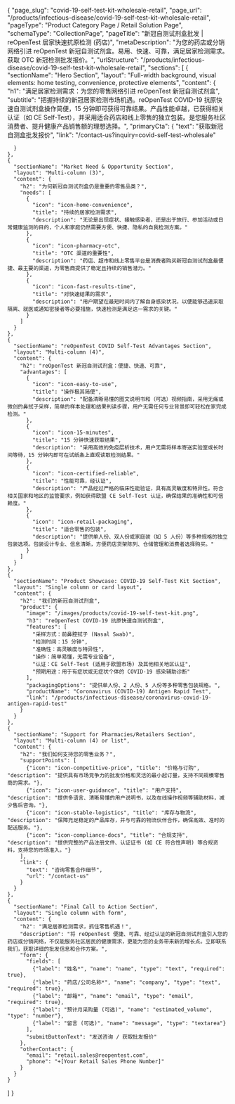 {
    "page_slug": "covid-19-self-test-kit-wholesale-retail",
    "page_url": "/products/infectious-disease/covid-19-self-test-kit-wholesale-retail",
  "pageType": "Product Category Page / Retail Solution Page",
  "schemaType": "CollectionPage",
  "pageTitle": "新冠自测试剂盒批发 | reOpenTest 居家快速抗原检测 (药店)",
  "metaDescription": "为您的药店或分销网络引进 reOpenTest 新冠自测试剂盒。易用、快速、可靠，满足居家检测需求。获取 OTC 新冠检测批发报价。",
  "urlStructure": "/products/infectious-disease/covid-19-self-test-kit-wholesale-retail",
  "sections": [
    {
      "sectionName": "Hero Section",
      "layout": "Full-width background, visual elements: home testing, convenience, protective elements",
      "content": {
        "h1": "满足居家检测需求：为您的零售网络引进 reOpenTest 新冠自测试剂盒",
        "subtitle": "把握持续的新冠居家检测市场机遇。reOpenTest COVID-19 抗原快速自测试剂盒操作简便，15 分钟即可获得可靠结果。产品性能卓越，已获得相关认证（如 CE Self-Test），并采用适合药店和线上零售的独立包装。是您服务社区消费者、提升健康产品销售额的理想选择。",
        "primaryCta": {
          "text": "获取新冠自测盒批发报价",
          "link": "/contact-us?inquiry=covid-self-test-wholesale"
        
      }
    },
    {
      "sectionName": "Market Need & Opportunity Section",
      "layout": "Multi-column (3)",
      "content": {
        "h2": "为何新冠自测试剂盒仍是重要的零售品类？",
        "needs": [
          {
            "icon": "icon-home-convenience",
            "title": "持续的居家检测需求",
            "description": "无论是出现症状、接触感染者，还是出于旅行、参加活动或日常健康监测的目的，个人和家庭仍然需要方便、快捷、隐私的自我检测方案。"
          },
          {
            "icon": "icon-pharmacy-otc",
            "title": "OTC 渠道的重要性",
            "description": "药店、超市和线上零售平台是消费者购买新冠自测试剂盒最便捷、最主要的渠道，为零售商提供了稳定且持续的销售潜力。"
          },
          {
            "icon": "icon-fast-results-time",
            "title": "对快速结果的需求",
            "description": "用户期望在最短时间内了解自身感染状况，以便能够迅速采取隔离、就医或通知密接者等必要措施，快速检测是满足这一需求的关键。"
          }
        ]
      }
    },
    {
      "sectionName": "reOpenTest COVID Self-Test Advantages Section",
      "layout": "Multi-column (4)",
      "content": {
        "h2": "reOpenTest 新冠自测试剂盒：便捷、快速、可靠",
        "advantages": [
          {
            "icon": "icon-easy-to-use",
            "title": "操作极其简便",
            "description": "配备清晰易懂的图文说明书和（可选）视频指南，采用无痛或微创的鼻拭子采样，简单的样本处理和结果判读步骤，用户无需任何专业背景即可轻松在家完成检测。"
          },
          {
            "icon": "icon-15-minutes",
            "title": "15 分钟快速获取结果",
            "description": "采用高效的免疫层析技术，用户无需将样本寄送实验室或长时间等待，15 分钟内即可在试纸条上直观读取检测结果。"
          },
          {
            "icon": "icon-certified-reliable",
            "title": "性能可靠，经认证",
            "description": "产品经过严格的临床性能验证，具有高灵敏度和特异性。符合相关国家和地区的监管要求，例如获得欧盟 CE Self-Test 认证，确保结果的准确性和可信赖度。"
          },
          {
            "icon": "icon-retail-packaging",
            "title": "适合零售的包装",
            "description": "提供单人份、双人份或家庭装（如 5 人份）等多种规格的独立包装选项。包装设计专业、信息清晰，方便药店货架陈列、仓储管理和消费者选择购买。"
          }
        ]
      }
    },
    {
      "sectionName": "Product Showcase: COVID-19 Self-Test Kit Section",
      "layout": "Single column or card layout",
      "content": {
        "h2": "我们的新冠自测试剂盒",
        "product": {
          "image": "/images/products/covid-19-self-test-kit.png",
          "h3": "reOpenTest COVID-19 抗原快速自测试剂盒",
          "features": [
            "采样方式：前鼻腔拭子 (Nasal Swab)",
            "检测时间：15 分钟",
            "准确性：高灵敏度与特异性",
            "操作：简单易懂，无需专业设备",
            "认证：CE Self-Test (适用于欧盟市场) 及其他相关地区认证",
            "预期用途：用于有症状或无症状个体的 COVID-19 感染辅助诊断"
          ],
          "packagingOptions": "提供单人份、2 人份、5 人份等多种零售包装规格。",
          "productName": "Coronavirus (COVID-19) Antigen Rapid Test",
          "link": "/products/infectious-disease/coronavirus-covid-19-antigen-rapid-test"
        }
      }
    },
    {
      "sectionName": "Support for Pharmacies/Retailers Section",
      "layout": "Multi-column (4) or list",
      "content": {
        "h2": "我们如何支持您的零售业务？",
        "supportPoints": [
          {"icon": "icon-competitive-price", "title": "价格与订购", "description": "提供具有市场竞争力的批发价格和灵活的最小起订量，支持不同规模零售商的需求。"},
          {"icon": "icon-user-guidance", "title": "用户支持", "description": "提供多语言、清晰易懂的用户说明书，以及在线操作视频等辅助材料，减少售后咨询。"},
          {"icon": "icon-stable-logistics", "title": "库存与物流", "description": "保障充足稳定的产品库存，并与可靠的物流伙伴合作，确保高效、准时的配送服务。"},
          {"icon": "icon-compliance-docs", "title": "合规支持", "description": "提供完整的产品注册文件、认证证书 (如 CE 符合性声明) 等合规资料，支持您的市场准入。"}
        ],
        "link": {
          "text": "咨询零售合作细节",
          "url": "/contact-us"
        }
      }
    },
    {
      "sectionName": "Final Call to Action Section",
      "layout": "Single column with form",
      "content": {
        "h2": "满足居家检测需求，抓住零售机遇！",
        "description": "将 reOpenTest 便捷、可靠、经过认证的新冠自测试剂盒引入您的药店或分销网络，不仅能服务社区居民的健康需求，更能为您的业务带来新的增长点。立即联系我们，获取详细的批发信息和合作方案。",
        "form": {
          "fields": [
            {"label": "姓名*", "name": "name", "type": "text", "required": true},
            {"label": "药店/公司名称*", "name": "company", "type": "text", "required": true},
            {"label": "邮箱*", "name": "email", "type": "email", "required": true},
            {"label": "预计月采购量 (可选)", "name": "estimated_volume", "type": "number"},
            {"label": "留言 (可选)", "name": "message", "type": "textarea"}
          ],
          "submitButtonText": "发送咨询 / 获取批发报价"
        },
        "otherContact": {
          "email": "retail.sales@reopentest.com",
          "phone": "+[Your Retail Sales Phone Number]"
        }
      }
    }
  ]
}
